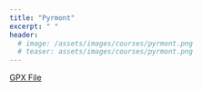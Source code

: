 ```yaml
---
title: "Pyrmont"
excerpt: " "
header:
  # image: /assets/images/courses/pyrmont.png
  # teaser: assets/images/courses/pyrmont.png
---
```

<div class="strava-embed-placeholder" data-embed-type="route" data-embed-id="3179238949444551498" data-full-width="true" data-style="standard" data-club-id="109154"></div><script src="https://strava-embeds.com/embed.js"></script>

<a href="\assets\gpx_files\pyrmont.gpx">GPX File</a>
